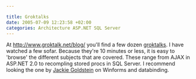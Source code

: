 ```yaml
---

title: Groktalks
date: 2005-07-09 12:23:58 +02:00
categories: Architecture ASP.NET SQL Server
---
```

<P>At <A href="http://www.groktalk.net/blog/">http://www.groktalk.net/blog/</A> you'll find a few dozen <A href="http://mediaserver.aspsoft.com/blog/JustWhatIsAGrokTalk.aspx">groktalks</A>. I have watched a few sofar. Because they're 10 minutes or less, it is easy to 'browse' the different subjects that are covered. These range from AJAX in ASP.NET 2.0 to recompling stored procs in SQL Server. I recommend looking the one by <A href="http://mediaserver.aspsoft.com/blog/JackieGoldsteinPresentingRapidWinformsDesignAndDataBinding.aspx">Jackie Goldstein</A> on Winforms and databinding.</P>
<P> </P>
